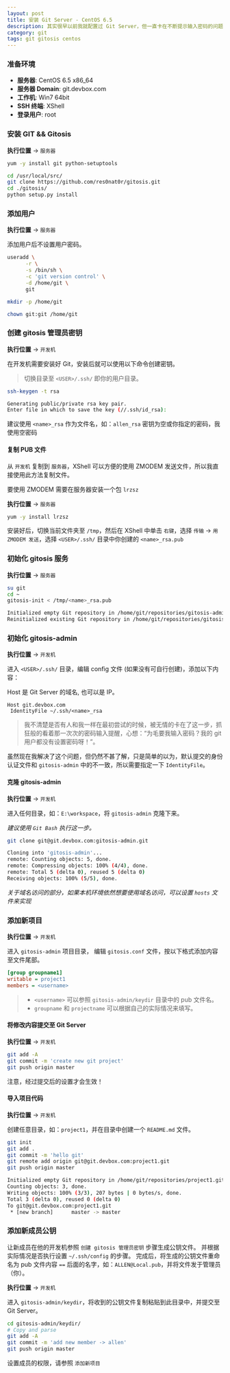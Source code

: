 ```yaml
---
layout: post
title: 安装 Git Server - CentOS 6.5
description: 其实很早以前我就配置过 Git Server，但一直卡在不断提示输入密码的问题上面，今天无意中看到了 ~/.ssh/config 文件中的内容，让我顿悟了，原来是酱紫的！
category: git
tags: git gitosis centos
---
```



### 准备环境

- **服务器**: CentOS 6.5 x86_64
- **服务器 Domain**: git.devbox.com
- **工作机**: Win7 64bit
- **SSH 终端**: XShell
- **登录用户**: root


### 安装 GIT && Gitosis

**执行位置** -> `服务器`

```bash
yum -y install git python-setuptools

cd /usr/local/src/
git clone https://github.com/res0nat0r/gitosis.git
cd ./gitosis/
python setup.py install
```

### 添加用户

**执行位置** -> `服务器`

添加用户后不设置用户密码。

```bash
useradd \
      -r \
      -s /bin/sh \
      -c 'git version control' \
      -d /home/git \
      git

mkdir -p /home/git

chown git:git /home/git
```

### 创建 gitosis 管理员密钥

**执行位置** -> `开发机`

在开发机需要安装好 Git，安装后就可以使用以下命令创建密钥。

> 切换目录至 `<USER>/.ssh/` 即你的用户目录。

```bash
ssh-keygen -t rsa

Generating public/private rsa key pair.
Enter file in which to save the key (//.ssh/id_rsa):
```

建议使用 `<name>_rsa` 作为文件名，如：`allen_rsa`
密钥为空或你指定的密码，我使用空密码

#### 复制 PUB 文件

从 `开发机` 复制到 `服务器`，XShell 可以方便的使用 ZMODEM 发送文件，所以我直接使用此方法复制文件。

要使用 ZMODEM 需要在服务器安装一个包 `lrzsz`

**执行位置** -> `服务器`

```bash
yum -y install lrzsz
```

安装好后，切换当前文件夹至 `/tmp`，然后在 XShell 中单击 `右键`，选择 `传输` -> `用 ZMODEM 发送`，选择 `<USER>/.ssh/` 目录中你创建的 `<name>_rsa.pub`


### 初始化 gitosis 服务

**执行位置** -> `服务器`

```bash
su git
cd ~
gitosis-init < /tmp/<name>_rsa.pub

Initialized empty Git repository in /home/git/repositories/gitosis-admin.git/
Reinitialized existing Git repository in /home/git/repositories/gitosis-admin.git/
```

### 初始化 gitosis-admin

**执行位置** -> `开发机`

进入 `<USER>/.ssh/` 目录，编辑 config 文件 (如果没有可自行创建)，添加以下内容：

Host 是 Git Server 的域名, 也可以是 IP。

```
Host git.devbox.com
 IdentityFile ~/.ssh/<name>_rsa
```

> 我不清楚是否有人和我一样在最初尝试的时候，被无情的卡在了这一步，抓狂般的看着那一次次的密码输入提醒，心想：“为毛要我输入密码？我的 git 用户都没有设置密码呀！”。

虽然现在我解决了这个问题，但仍然不甚了解，只是简单的以为，默认提交的身份认证文件和 `gitosis-admin` 中的不一致，所以需要指定一下 `IdentityFile`。

#### 克隆 gitosis-admin

**执行位置** -> `开发机`

进入任何目录，如：`E:\workspace`，将 `gitosis-admin` 克隆下来。

_建议使用 `Git Bash` 执行这一步。_

```bash
git clone git@git.devbox.com:gitosis-admin.git

Cloning into 'gitosis-admin'...
remote: Counting objects: 5, done.
remote: Compressing objects: 100% (4/4), done.
remote: Total 5 (delta 0), reused 5 (delta 0)
Receiving objects: 100% (5/5), done.
```

_关于域名访问的部分，如果本机环境依然想要使用域名访问，可以设置 `hosts` 文件来实现_

### 添加新项目

**执行位置** -> `开发机`

进入 `gitosis-admin` 项目目录， 编辑 `gitosis.conf` 文件，按以下格式添加内容至文件尾部。

```ini
[group groupname1]
writable = project1
members = <username>
```

> - `<username>` 可以参照 `gitosis-admin/keydir` 目录中的 pub 文件名。
> - `groupname` 和 `projectname` 可以根据自己的实际情况来填写。


#### 将修改内容提交至 Git Server

**执行位置** -> `开发机`

```bash
git add -A
git commit -m 'create new git project'
git push origin master
```

注意，经过提交后的设置才会生效！


#### 导入项目代码

**执行位置** -> `开发机`

创建任意目录，如：`project1`，并在目录中创建一个 `README.md` 文件。

```bash
git init
git add .
git commit -m 'hello git'
git remote add origin git@git.devbox.com:project1.git
git push origin master

Initialized empty Git repository in /home/git/repositories/project1.git/
Counting objects: 3, done.
Writing objects: 100% (3/3), 207 bytes | 0 bytes/s, done.
Total 3 (delta 0), reused 0 (delta 0)
To git@git.devbox.com:project1.git
 * [new branch]      master -> master
```


### 添加新成员公钥

让新成员在他的开发机参照 `创建 gitosis 管理员密钥` 步骤生成公钥文件。
并根据实际情况是否执行设置 `~/.ssh/config` 的步骤。
完成后，将生成的公钥文件重命名为 pub 文件内容 `==` 后面的名字，如：`ALLEN@Local.pub`，并将文件发于管理员（你）。


**执行位置** -> `开发机`

进入 `gitosis-admin/keydir`，将收到的公钥文件复制粘贴到此目录中，并提交至 Git Server。

```bash
cd gitosis-admin/keydir/
# Copy and parse
git add -A
git commit -m 'add new member -> allen'
git push origin master
```

设置成员的权限，请参照 `添加新项目`


